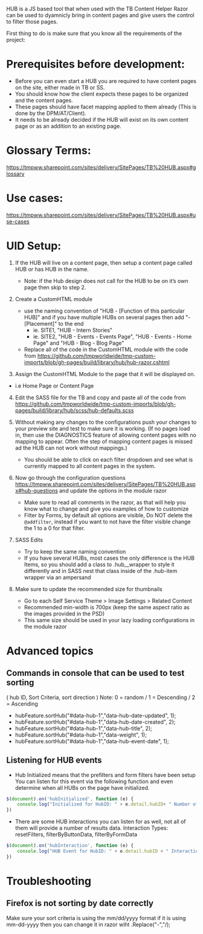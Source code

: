 HUB is a JS based tool that when used with the TB Content Helper Razor can be used to dyamnicly bring in content pages and give users the control to filter those pages.

First thing to do is make sure that you know all the requirements of the project:

# Prerequisites before development:
* Before you can even start a HUB you are required to have content pages on the site, either made in TB or SS.​​​
* You should know how the client expects these pages to be organized and the content pages.
* These pages should have facet mapping applied to them already (This is done by the DPM/AT/Client).
* It needs to be already decided if the HUB will exist on its own content page or as an addition to an existing page.​


# Glossary Terms: 
https://tmpww.sharepoint.com/sites/delivery/SitePages/TB%20HUB.aspx#glossary

# Use cases: 
https://tmpww.sharepoint.com/sites/delivery/SitePages/TB%20HUB.aspx#use-cases

# UID Setup:
1. If the HUB will live on a content page, then setup a content page called HUB or has HUB in the name.
   * Note: if the Hub design does not call for the HUB to be on it’s own page then skip to step 2. 

2. Create a CustomHTML module
   * use the naming convention of "HUB - [Function of this particular HUB]" and if you have multiple HUBs on several pages then add "- [Placement]" to the end
     * ie. SITE1, "HUB - Intern Stories"
     * ie. SITE2, "HUB - Events - Events Page", "HUB - Events - Home Page" and "HUB - Blog - Blog Page"
   * Replace all of the code in the CustomHTML module with the code from https://github.com/tmpworldwide/tmp-custom-imports/blob/gh-pages/build/library/hub/hub-razor.cshtml

3. Assign the CustomHTML Module to the page that it will be displayed on. 
  * i.e Home Page or Content Page

4. Edit the SASS file for the TB and copy and paste all of the code from https://github.com/tmpworldwide/tmp-custom-imports/blob/gh-pages/build/library/hub/scss/hub-defaults.scss

5. Without making any changes to the configurations push your changes to your preview site and test to make sure it is working. (If no pages load in, then use the DIAGNOSTICS feature of allowing content pages with no mapping to appear. Often the step of mapping content pages is missed ad the HUB can not work without mappings.)
   * You should be able to click on each filter dropdown and see what is currently mapped to all content pages in the system.

6. Now go through the configuration questions https://tmpww.sharepoint.com/sites/delivery/SitePages/TB%20HUB.aspx#hub-questions and update the options in the module razor
   * Make sure to read all comments in the razor, as that will help you know what to change and give you examples of how to customize
   * Filter by Forms, by default all options are visible, Do NOT delete the `@addfilter`, instead if you want to not have the filter visible change the 1 to a 0 for that filter.

7. SASS Edits
   * Try to keep the same naming convention
   * If you have several HUBs, most cases the only difference is the HUB Items, so you should add a class to .hub__wrapper to style it differently and in SASS nest that class inside of the .hub-item wrapper via an ampersand

8. Make sure to update the recommended size for thumbnails
   * Go to each Self Service Theme > Image Settings > Related Content
   * Recommended min-width is 700px (keep the same aspect ratio as the images provided in the PSD)
   * This same size should be used in your lazy loading configurations in the module razor

# Advanced topics
## Commands in console that can be used to test sorting
( hub ID, Sort Criteria, sort direction ) Note: 0 = random / 1 = Descending / 2 = Ascending 

* hubFeature.sortHub("#data-hub-1","data-hub-date-updated", 1);
* hubFeature.sortHub("#data-hub-1","data-hub-date-created", 2);
* hubFeature.sortHub("#data-hub-1","data-hub-title", 2);
* hubFeature.sortHub("#data-hub-1","data-weight", 1);
* hubFeature.sortHub("#data-hub-1","data-hub-event-date", 1);

## Listening for HUB events
* Hub Initialized means that the prefilters and form filters have been setup
   You can listen for this event via the following function and even determine when all HUBs on the page have initialized.
``` javascript
$(document).on('hubInitialized', function (e) {
    console.log("Initialized for HubID: " + e.detail.hubID+ " Number of HUBs to initialize: " + e.detail.index + " All HUBs initialized: " + e.detail.final)
})
```

* There are some HUB interactions you can listen for as well, not all of them will provide a number of results data.
   Interaction Types: resetFilters, filterByButtonData, filterByFormData
``` javascript
$(document).on('hubInteraction', function (e) {
    console.log("HUB Event for HubID: " + e.detail.hubID + " Interaction Type: " + e.detail.interactionType + " Number of Results: " + e.detail.numberOfResults )
})
```

# Troubleshooting
## Firefox is not sorting by date correctly
Make sure your sort criteria is using the mm/dd/yyyy format if it is using mm-dd-yyyy then you can change it in razor wiht .Replace("-","/); 
